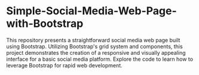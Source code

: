 # Simple-Social-Media-Web-Page-with-Bootstrap
 This repository presents a straightforward social media web page built using Bootstrap. Utilizing Bootstrap's grid system and components, this project demonstrates the creation of a responsive and visually appealing interface for a basic social media platform. Explore the code to learn how to leverage Bootstrap for rapid web development.
